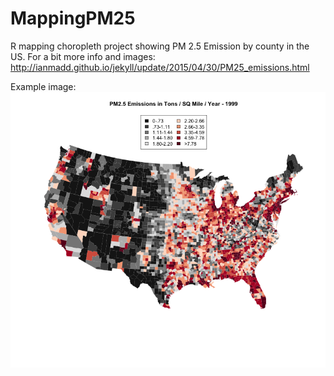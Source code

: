 # MappingPM25
R mapping choropleth project showing PM 2.5 Emission by county in the US.
For a bit more info and images:
http://ianmadd.github.io/jekyll/update/2015/04/30/PM25_emissions.html

Example image:
![1999 Emissions](https://github.com/IanMadd/MappingPM25/blob/master/PM25Emissions1999.png)
